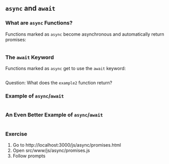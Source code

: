 ## `async` and `await`

### What are `async` Functions?

Functions marked as `async` become asynchronous and automatically
return promises:

~~~ {.javascript insert="../../../src/examples/js/async-await.js" token="async"}
~~~

### The `await` Keyword

Functions marked as `async` get to use the `await` keyword:

~~~ {.javascript insert="../../../src/examples/js/async-await.js" token="await"}
~~~

Question: What does the `example2` function return?

### Example of `async`/`await`

~~~ {.javascript insert="../../../src/examples/js/async-await.js" token="getArtist"}
~~~

### An Even Better Example of `async`/`await`

~~~ {.javascript insert="../../../src/examples/js/async-await.js" token="getArtistP"}
~~~

### Exercise

1. Go to http://localhost:3000/js/async/promises.html
1. Open src/www/js/async/promises.js
1. Follow prompts
